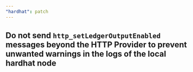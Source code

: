 ```yaml
---
"hardhat": patch
---
```

Do not send
`http_setLedgerOutputEnabled` messages beyond the
HTTP Provider to prevent unwanted warnings in
the logs of the local hardhat node
---
